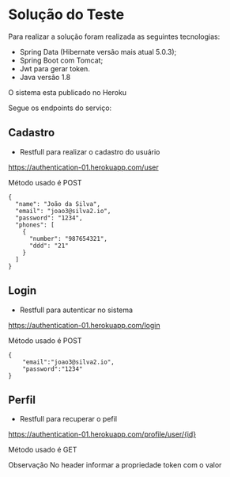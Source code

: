 # Solução do Teste

Para realizar a solução foram realizada as seguintes tecnologias:

* Spring Data (Hibernate versão mais atual 5.0.3);
* Spring Boot com Tomcat;
* Jwt para gerar token.
* Java versão 1.8

O sistema esta publicado no Heroku

Segue os endpoints do serviço:

## Cadastro

* Restfull para realizar o cadastro do usuário

https://authentication-01.herokuapp.com/user

Método usado é POST

```
{
  "name": "João da Silva",
  "email": "joao3@silva2.io",
  "password": "1234",
  "phones": [
    {
      "number": "987654321",
      "ddd": "21"
    }
  ]
}
```
## Login

* Restfull para autenticar no sistema

https://authentication-01.herokuapp.com/login

Método usado é POST

```
{
    "email":"joao3@silva2.io",
    "password":"1234"
}
```

## Perfil

* Restfull para recuperar o pefil

https://authentication-01.herokuapp.com/profile/user/{id}

Método usado é GET

Observação No header informar a propriedade token com o valor

